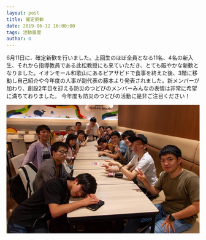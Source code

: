 ```yaml
---
layout: post
title: 確定新歓
date: 2019-06-12 16:00:00
tags: 活動履歴
author: n
---
```


6月11日に、確定新歓を行いました。上回生のほぼ全員となる11名、4名の新入生、それから指導教員である此松教授にも来ていただき、とても賑やかな新歓となりました。イオンモール和歌山にあるピアサピドで食事を終えた後、3階に移動し自己紹介や今年度の人事が副代表の藤本より発表されました。新メンバーが加わり、創設2年目を迎える防災のつどぴのメンバーみんなの表情は非常に希望に満ちておりました。
今年度も防災のつどぴの活動に是非ご注目ください！

![集合写真](/assets/images/2/2-1.jpg)